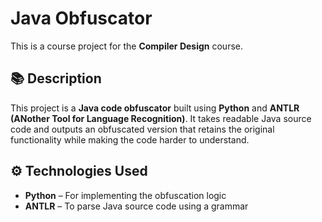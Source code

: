 # Java Obfuscator

This is a course project for the **Compiler Design** course.

## 📚 Description

This project is a **Java code obfuscator** built using **Python** and **ANTLR (ANother Tool for Language Recognition)**. It takes readable Java source code and outputs an obfuscated version that retains the original functionality while making the code harder to understand.

## ⚙️ Technologies Used

- **Python** – For implementing the obfuscation logic
- **ANTLR** – To parse Java source code using a grammar


